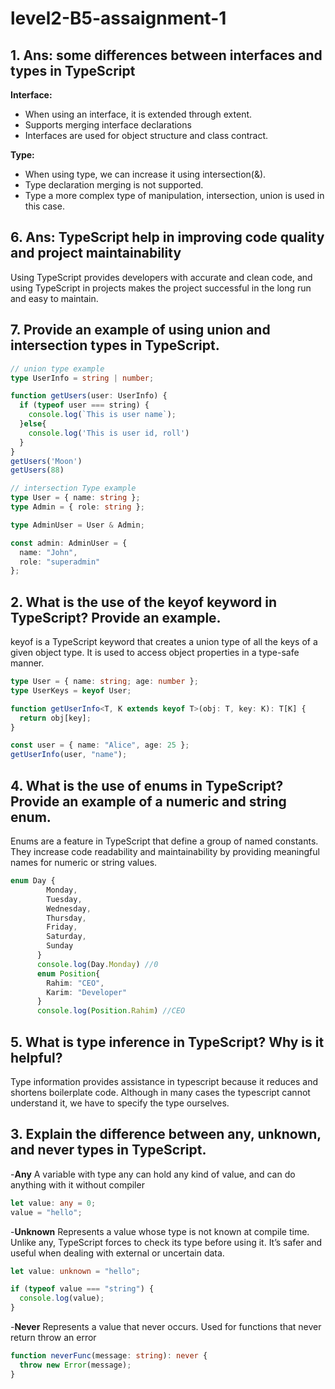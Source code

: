 # level2-B5-assaignment-1

## 1. Ans: some differences between interfaces and types in TypeScript <br>
 **Interface:** <br>
- When using an interface, it is extended through extent.
- Supports merging interface declarations
- Interfaces are used for object structure and class contract.<br>

**Type:**<br>
- When using type, we can increase it using intersection(&).
- Type declaration merging is not supported.
- Type a more complex type of manipulation, intersection, union is used in this case.

## 6. Ans: TypeScript help in improving code quality and project maintainability
Using TypeScript provides developers with accurate and clean code, and using TypeScript in projects makes the project successful in the long run and easy to maintain.

## 7. Provide an example of using union and intersection types in TypeScript.
```ts
// union type example
type UserInfo = string | number;

function getUsers(user: UserInfo) {
  if (typeof user === string) {
    console.log(`This is user name`);
  }else{
    console.log('This is user id, roll')
  }
}
getUsers('Moon')
getUsers(88)

// intersection Type example
type User = { name: string };
type Admin = { role: string };

type AdminUser = User & Admin;

const admin: AdminUser = {
  name: "John",
  role: "superadmin"
};
```

## 2. What is the use of the keyof keyword in TypeScript? Provide an example.
keyof is a TypeScript keyword that creates a union type of all the keys of a given object type. It is used to access object properties in a type-safe manner.
```ts
type User = { name: string; age: number };
type UserKeys = keyof User;  

function getUserInfo<T, K extends keyof T>(obj: T, key: K): T[K] {
  return obj[key];
}

const user = { name: "Alice", age: 25 };
getUserInfo(user, "name"); 
```
## 4. What is the use of enums in TypeScript? Provide an example of a numeric and string enum.
Enums are a feature in TypeScript that define a group of named constants. They increase code readability and maintainability by providing meaningful names for numeric or string values.
```ts
enum Day {
        Monday,
        Tuesday,
        Wednesday,
        Thursday,
        Friday,
        Saturday,
        Sunday
      }
      console.log(Day.Monday) //0
      enum Position{
        Rahim: "CEO",
        Karim: "Developer"
      }
      console.log(Position.Rahim) //CEO
```
## 5. What is type inference in TypeScript? Why is it helpful?
Type information provides assistance in typescript because it reduces and shortens boilerplate code. Although in many cases the typescript cannot understand it, we have to specify the type ourselves.

## 3. Explain the difference between any, unknown, and never types in TypeScript.
-**Any**
A variable with type any can hold any kind of value, and can do anything with it without compiler
```ts
let value: any = 0;
value = "hello"; 
```
-**Unknown**
Represents a value whose type is not known at compile time.
Unlike any, TypeScript forces to check its type before using it.
It’s safer and useful when dealing with external or uncertain data.
```ts
let value: unknown = "hello";

if (typeof value === "string") {
  console.log(value); 
}
```
-**Never**
Represents a value that never occurs.
Used for functions that never return throw an error
```ts
function neverFunc(message: string): never {
  throw new Error(message);
}
```
